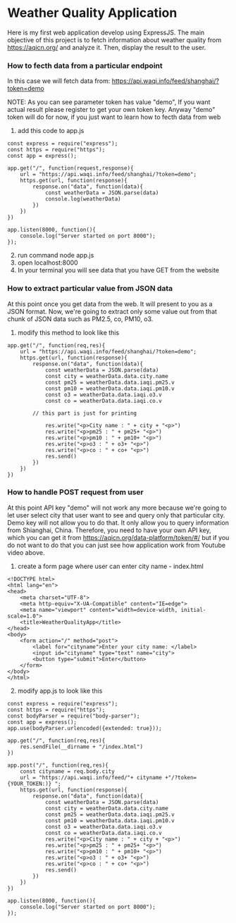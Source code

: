 # Weather Quality Application
Here is my first web application develop using ExpressJS. The main objective of this project is to fetch information about weather quality from https://aqicn.org/ and analyze it. Then, display the result to the user.

### How to fecth data from a particular endpoint

In this case we will fetch data from: https://api.waqi.info/feed/shanghai/?token=demo

NOTE: As you can see parameter token has value "demo", If you want actual result please register to get your own token key. Anyway "demo" token will do for now, if you just want to learn how to fecth data from web

1. add this code to app.js

```
const express = require("express");
const https = require("https");
const app = express();

app.get("/", function(request,response){
    url = "https://api.waqi.info/feed/shanghai/?token=demo";
    https.get(url, function(response){
        response.on("data", function(data){
            const weatherData = JSON.parse(data)
            console.log(weatherData)
        })
    })
})

app.listen(8000, function(){
	console.log("Server started on port 8000");
});

```
2. run command node app.js
3. open localhost:8000
4. In your terminal you will see data that you have GET from the website

### How to extract particular value from JSON data

At this point once you get data from the web. It will present to you as a JSON format. Now, we're going to extract only some value out from that chunk of JSON data such as PM2.5, co, PM10, o3.

1. modify this method to look like this

```
app.get("/", function(req,res){
    url = "https://api.waqi.info/feed/shanghai/?token=demo";
    https.get(url, function(response){
        response.on("data", function(data){
            const weatherData = JSON.parse(data)
            const city = weatherData.data.city.name
            const pm25 = weatherData.data.iaqi.pm25.v
            const pm10 = weatherData.data.iaqi.pm10.v
            const o3 = weatherData.data.iaqi.o3.v
            const co = weatherData.data.iaqi.co.v
	    
	    // this part is just for printing
	    
            res.write("<p>City name : " + city + "<p>")
            res.write("<p>pm25 : " + pm25+ "<p>")
            res.write("<p>pm10 : " + pm10+ "<p>")
            res.write("<p>o3 : " + o3+ "<p>")
            res.write("<p>co : " + co+ "<p>")
            res.send()
        })
    })
})
```

### How to handle POST request from user

At this point API key "demo" will not work any more because we're going to let user select city that user want to see and query only that particular city. Demo key will not allow you to do that. It only allow you to query information from Shianghai, China. Therefore, you need to have your own API key, which you can get it from https://aqicn.org/data-platform/token/#/ but if you do not want to do that you can just see how application work from Youtube video above. 

1. create a form page where user can enter city name - index.html
```
<!DOCTYPE html>
<html lang="en">
<head>
    <meta charset="UTF-8">
    <meta http-equiv="X-UA-Compatible" content="IE=edge">
    <meta name="viewport" content="width=device-width, initial-scale=1.0">
    <title>WeatherQualityApp</title>
</head>
<body>
    <form action="/" method="post">
        <label for="cityname">Enter your city name: </label>
        <input id="cityname" type="text" name="city">
        <button type="submit">Enter</button>
    </form>
</body>
</html>
```
2. modify app.js to look like this

```
const express = require("express");
const https = require("https");
const bodyParser = require("body-parser");
const app = express();
app.use(bodyParser.urlencoded({extended: true}));

app.get("/", function(req,res){
    res.sendFile(__dirname + "/index.html")
})

app.post("/", function(req,res){
    const cityname = req.body.city
    url = "https://api.waqi.info/feed/"+ cityname +"/?token={YOUR_TOKEN:)} ";
    https.get(url, function(response){
        response.on("data", function(data){
            const weatherData = JSON.parse(data)
            const city = weatherData.data.city.name
            const pm25 = weatherData.data.iaqi.pm25.v
            const pm10 = weatherData.data.iaqi.pm10.v
            const o3 = weatherData.data.iaqi.o3.v
            const co = weatherData.data.iaqi.co.v
            res.write("<p>City name : " + city + "<p>")
            res.write("<p>pm25 : " + pm25+ "<p>")
            res.write("<p>pm10 : " + pm10+ "<p>")
            res.write("<p>o3 : " + o3+ "<p>")
            res.write("<p>co : " + co+ "<p>")
            res.send()
        })
    })
})

app.listen(8000, function(){
	console.log("Server started on port 8000");
});
```
